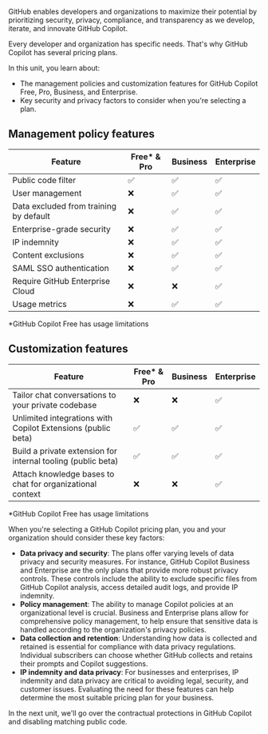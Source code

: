 GitHub enables developers and organizations to maximize their potential by prioritizing security, privacy, compliance, and transparency as we develop, iterate, and innovate GitHub Copilot.

Every developer and organization has specific needs. That's why GitHub Copilot has several pricing plans.

In this unit, you learn about:

- The management policies and customization features for GitHub Copilot Free, Pro, Business, and Enterprise.
- Key security and privacy factors to consider when you're selecting a plan.

## Management policy features

| Feature | Free* & Pro | Business | Enterprise |
|----------|----------|----------|----------|
| Public code filter    |     ✅     |      ✅    |     ✅     |
| User management   |     ❌     |     ✅     |     ✅     |
| Data excluded from training by default    |     ❌     |     ✅     |     ✅     |
| Enterprise-grade security    |     ❌     |     ✅     |     ✅     |
| IP indemnity   |     ❌     |     ✅     |     ✅     |
| Content exclusions    |     ❌     |     ✅     |     ✅     |
| SAML SSO authentication    |     ❌     |     ✅     |    ✅      |
| Require GitHub Enterprise Cloud   |     ❌     |     ❌     |     ✅     |
| Usage metrics    |    ❌      |     ✅     |      ✅    |

*GitHub Copilot Free has usage limitations

## Customization features

| Feature | Free* & Pro | Business | Enterprise |
|----------|----------|----------|----------|
| Tailor chat conversations to your private codebase    |     ❌       |      ❌      |     ✅     |
| Unlimited integrations with Copilot Extensions (public beta)   |     ✅      |     ✅     |     ✅     |
| Build a private extension for internal tooling (public beta)   |     ✅      |     ✅     |     ✅     |
| Attach knowledge bases to chat for organizational context    |     ❌     |     ❌     |     ✅     |

*GitHub Copilot Free has usage limitations

When you're selecting a GitHub Copilot pricing plan, you and your organization should consider these key factors:

- **Data privacy and security**: The plans offer varying levels of data privacy and security measures. For instance, GitHub Copilot Business and Enterprise are the only plans that provide more robust privacy controls. These controls include the ability to exclude specific files from GitHub Copilot analysis, access detailed audit logs, and provide IP indemnity.
- **Policy management**: The ability to manage Copilot policies at an organizational level is crucial. Business and Enterprise plans allow for comprehensive policy management, to help ensure that sensitive data is handled according to the organization's privacy policies.
- **Data collection and retention**: Understanding how data is collected and retained is essential for compliance with data privacy regulations. Individual subscribers can choose whether GitHub collects and retains their prompts and Copilot suggestions.
- **IP indemnity and data privacy**: For businesses and enterprises, IP indemnity and data privacy are critical to avoiding legal, security, and customer issues. Evaluating the need for these features can help determine the most suitable pricing plan for your business.

In the next unit, we'll go over the contractual protections in GitHub Copilot and disabling matching public code.
